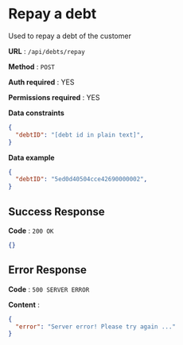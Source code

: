 # Repay a debt

Used to repay a debt of the customer

**URL** : `/api/debts/repay`

**Method** : `POST`

**Auth required** : YES

**Permissions required** : YES

**Data constraints**

```json
{
  "debtID": "[debt id in plain text]",
}
```

**Data example**

```json
{
  "debtID": "5ed0d40504cce42690000002",
}
```

## Success Response

**Code** : `200 OK`
```json
{}
```

## Error Response

**Code** : `500 SERVER ERROR`

**Content** :

```json
{
  "error": "Server error! Please try again ..."
}
```

